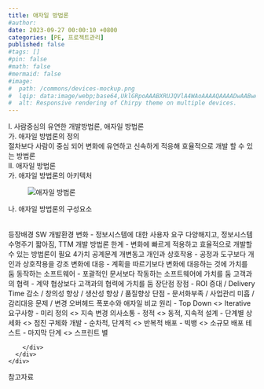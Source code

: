 ```yaml
---
title: 애자일 방법론
#author: 
date: 2023-09-27 00:00:10 +0800
categories: [PE, 프로젝트관리]
published: false
#tags: []
#pin: false
#math: false
#mermaid: false
#image:
#  path: /commons/devices-mockup.png
#  lqip: data:image/webp;base64,UklGRpoAAABXRUJQVlA4WAoAAAAQAAAADwAABwAAQUxQSDIAAAARL0AmbZurmr57yyIiqE8oiG0bejIYEQTgqiDA9vqnsUSI6H+oAERp2HZ65qP/VIAWAFZQOCBCAAAA8AEAnQEqEAAIAAVAfCWkAALp8sF8rgRgAP7o9FDvMCkMde9PK7euH5M1m6VWoDXf2FkP3BqV0ZYbO6NA/VFIAAAA
#  alt: Responsive rendering of Chirpy theme on multiple devices.
---
```


<div class="post-wrap">
  <div class="para">
    <div class="para-title">
      I. 사람중심의 유연한 개발방법론, 애자일 방법론
    </div>
    <div class="para-cntnt">
      <div class="para">
        <div class="para-title">
          가. 애자일 방법론의 정의
        </div>
        <div class="para-cntnt">
            절차보다 사람이 중심 되어 변화에 유연하고 신속하게 적응해 효율적으로 개발 할 수 있는 방법론
        </div>
      </div>
    </div>
  </div>
  
  <div class="para">
    <div class="para-title">
      II. 애자일 방법론
    </div>
    <div class="para-cntnt">
      <div class="para">
        <div class="para-title">
          가. 애자일 방법론의 아키텍처
        </div>
        <div class="para-cntnt">
          <figure class="post-figure">
            <img src="/assets/img/posts/애자일-방법론.png" alt="애자일 방법론">
<!--            <figcaption>Source: Unveiling the Metaverse: Exploring Emerging Trends, Multifaceted Perspectives, and Future Challenges</figcaption>-->
          </figure>
        </div>
      </div>
      <div class="para">
        <div class="para-title">
          나. 애자일 방법론의 구성요소
        </div>
        <div class="para-cntnt">
          <table class="post-table">
          </table>
          등장배경
  SW 개발환경 변화 - 정보시스템에 대한 사용자 요구 다양해지고, 정보시스템 수명주기 짧아짐, TTM
  개발 방법론 한계 - 변화에 빠르게 적용하고 효율적으로 개발할 수 있는 방법론이 필요
4가치 공계문계 개변동고
  개인과 상호작용 - 공정과 도구보다 개인과 상호작용을 강조
  변화에 대응 - 계획을 따르기보다 변화에 대응하는 것에 가치를 둠
  동작하는 소프트웨어 - 포괄적인 문서보다 작동하는 소프트웨어에 가치를 둠
  고객과의 협력 - 계약 협상보다 고객과의 협력에 가치를 둠
장단점
  장점 - ROI 증대 / Delivery Time 감소 / 창의성 향상 / 생산성 향상 / 품질향상
  단점 - 문서화부족 / 사업관리 미흡 / 감리대응 문제 / 변경 오버헤드
폭포수와 애자일 비교
  원리 - Top Down &lt;&gt; Iterative
  요구사항 - 미리 정의 &lt;&gt; 지속 변경
  의사소통 - 정적 &lt;&gt; 동적, 지속적
  설계 - 단계별 상세화 &lt;&gt; 점진 구체화
  개발 - 순차적, 단계적 &lt;&gt; 반복적
  배포 - 빅뱅 &lt;&gt; 소규모 배포
  테스트 - 마지막 단계 &lt;&gt; 스프린트 별

        </div>
      </div>
    </div>
  </div>

  <div class="refr-wrap">
    <div class="refr-title">
        참고자료
    </div>
    <ol class="refr-list">
    <!--    <li>(나현식, 최대선) <a target="_blank" href="https://scienceon.kisti.re.kr/commons/util/originalView.do?cn=JAKO202225948430499&oCn=JAKO202225948430499&dbt=JAKO&journal=NJOU00291864">메타버스 보안 위협 요소 및 대응 방안 검토</a></li>-->
    <!--    <li>(M. Uddin, S. Manickam, H. Ullah, M. Obaidat and A. Dandoush) <a target="_blank" href="https://ieeexplore.ieee.org/abstract/document/10138386">Unveiling the Metaverse: Exploring Emerging Trends, Multifaceted Perspectives, and Future Challenges</a></li>-->
    </ol>
  </div>
</div>
